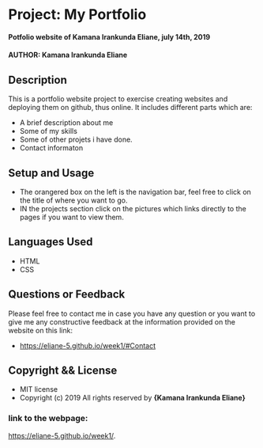 # Project: My Portfolio
#### Potfolio website of Kamana Irankunda Eliane, july 14th, 2019
#### AUTHOR: Kamana Irankunda Eliane
## Description
This is a portfolio website project to exercise creating websites and deploying them on github, thus online. It includes different parts which are:
* A brief description about me
* Some of my skills
* Some of other projets i have done.
* Contact informaton 
## Setup and Usage
* The orangered box on the left is the navigation bar, feel free to click on the title of where you want to go.
* IN the projects section click on the pictures which links directly to the pages if you want to view them.
## Languages Used
* HTML
* CSS
## Questions or Feedback
Please feel free to contact me in case you have any question or you want to give me any constructive feedback at the information provided on the website on this link:
* https://eliane-5.github.io/week1/#Contact
## Copyright && License
* MIT license
* Copyright (c) 2019 All rights reserved by **{Kamana Irankunda Eliane}**
### link to the webpage:
 https://eliane-5.github.io/week1/.
